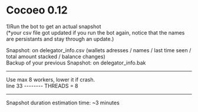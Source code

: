 # Cocoeo 0.12
1)Run the bot to get an actual snapshot</br>
(*your csv file got updated if you run the bot again, notice that the names are persistants and stay through an update.)</br>


Snapshot: on delegator_info.csv (wallets adresses / names / last time seen / total amount stacked / balance changes)</br>
Backup of your previous Snapshot: on delegator_info.bak</br>

--------------------------------------------------------------------------------------------------------

Use max 8 workers, lower it if crash.</br>
line 33  --------   THREADS = 8

--------------------------------------------------------------------------------------------------------

Snapshot duration estimation time: ~3 minutes
